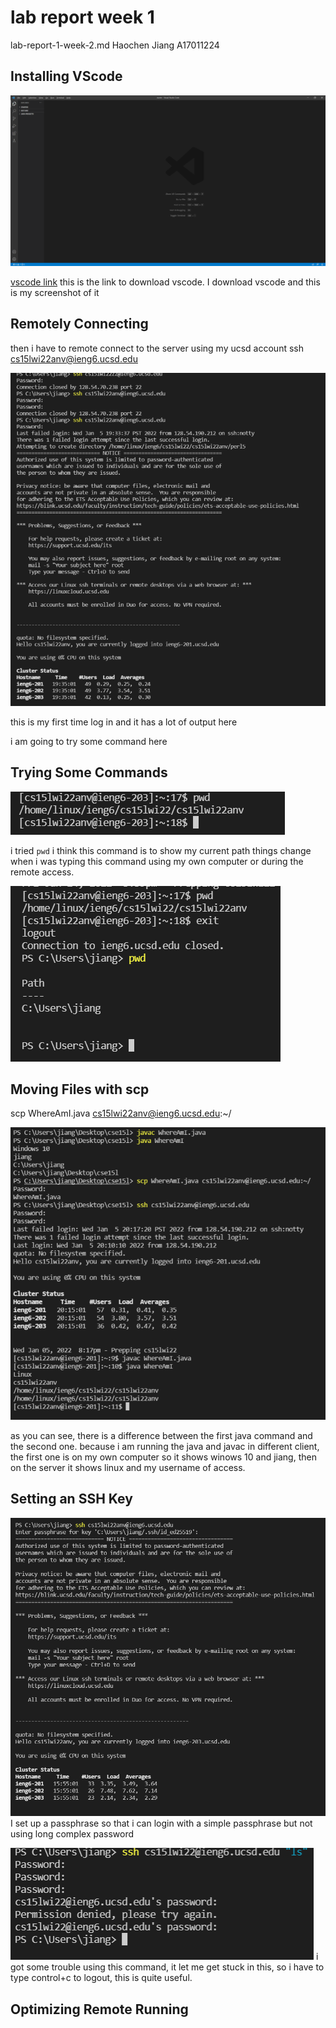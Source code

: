 # lab report week 1

lab-report-1-week-2.md
Haochen Jiang
A17011224

## Installing VScode
![image](pic1.png)

[vscode link](https://code.visualstudio.com/)
this is the link to download vscode.
I download vscode and this is my screenshot of it

## Remotely Connecting

then i have to remote connect to the server using my ucsd account
ssh cs15lwi22anv@ieng6.ucsd.edu


![image](pic2.png)

this is my first time log in and it has a lot of output here

i am going to try some command here

## Trying Some Commands
![image](pic3.png)

i tried `pwd` i think this command is to show my current path
things change when i was typing this command using my own computer or during the remote access.

![image](pic4.png)

## Moving Files with scp
scp WhereAmI.java cs15lwi22anv@ieng6.ucsd.edu:~/

![image](pic5.png)

as you can see, there is a difference between the first java command and the second one. because i am running the java and javac in different client, the first one is on my own computer so it shows winows 10 and jiang, then on the server it shows linux and my username of access.

## Setting an SSH Key
![image](pic6.png)
I set up a passphrase so that i can login with a simple passphrase but not using long complex password

![image](pic7.png)
i got some trouble using this command, it let me get stuck in this, so i have to type control+c to logout, this is quite useful.

## Optimizing Remote Running